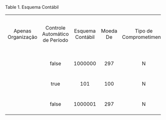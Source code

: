 <div id="d140427e1" class="table">

<div class="table-title">

Table 1. Esquema
Contábil

</div>

<div class="table-contents">

|                    |                                |                  |          |                         |                  |                             |                      |           |             |                                  |                                      |                      |             |                              |                                             |                           |                            |                               |                           |               |                            |              |                   |                 |                        |                   |
| :----------------: | :----------------------------: | :--------------: | :------: | :---------------------: | :--------------: | :-------------------------: | :------------------: | :-------: | :---------: | :------------------------------: | :----------------------------------: | :------------------: | :---------: | :--------------------------: | :-----------------------------------------: | :-----------------------: | :------------------------: | :---------------------------: | :-----------------------: | :-----------: | :------------------------: | :----------: | :---------------: | :-------------: | :--------------------: | :---------------: |
| Apenas Organização | Controle Automático de Período | Esquema Contábil | Moeda De | Tipo de Comprometimento | Nível de Custeio | Método de Formação de Custo | Período (Ano Fiscal) | Descrição | PCGA (GAAP) | Use Pseudônimo de Contas (Alias) | Use Controle de Combinação de Contas | Provisão/Competência | Ajustar CMV | Permitir Lançamento Negativo | Corrigir Impostos para Descontos / Despesas | Ajuste de Custo Explícito | Lançar Transitórias Iguais | Lançar Serviços Separadamente | Lançar Desconto Comercial | Tipo de Custo |            Nome            | Dias Futuros | Dias de Histórico | Processar Agora | Separador de Elementos | Corrigir Impostos |
|                    |             false              |     1000000      |   297    |            N            |        C         |              I              |                      |           |     UN      |               true               |                false                 |         true         |    false    |             true             |                    false                    |           false           |            true            |             false             |           false           |      100      | GardenWorld Loja BR / Real |      0       |         0         |      false      |           \-           |         N         |
|                    |              true              |       101        |   100    |            N            |        C         |              A              |        200035        |           |     UN      |               true               |                false                 |         true         |    true     |             true             |                    false                    |           false           |            true            |             false             |           false           |      100      | GardenWorld US/A/US Dollar |     100      |       10000       |                 |           \-           |         B         |
|                    |             false              |     1000001      |   297    |            N            |        O         |              I              |       1000001        |           |     UN      |               true               |                false                 |         true         |    false    |            false             |                    false                    |           true            |            true            |             false             |           false           |    5000000    | Fatos Contábeis Mundo Café |      2       |         2         |      false      |           \-           |         N         |

</div>

</div>
